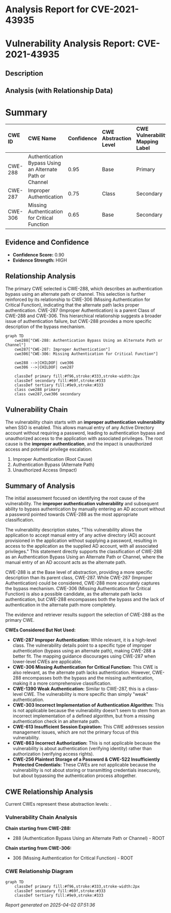 # Analysis Report for CVE-2021-43935

# Vulnerability Analysis Report: CVE-2021-43935

## Description



## Analysis (with Relationship Data)

# Summary
| CWE ID  | CWE Name                                                       | Confidence | CWE Abstraction Level | CWE Vulnerability Mapping Label | CWE-Vulnerability Mapping Notes |
| :-------- | :------------------------------------------------------------- | :--------- | :---------------------- | :------------------------------ | :------------------------------ |
| CWE-288 | Authentication Bypass Using an Alternate Path or Channel | 0.95       | Base                    | Primary                       | Allowed                       |
| CWE-287 | Improper Authentication                                        | 0.75       | Class                   | Secondary                     | Discouraged                    |
| CWE-306 | Missing Authentication for Critical Function                   | 0.65       | Base                    | Secondary                     | Allowed                       |

## Evidence and Confidence

*   **Confidence Score:** 0.90
*   **Evidence Strength:** HIGH

## Relationship Analysis
The primary CWE selected is CWE-288, which describes an authentication bypass using an alternate path or channel. This selection is further reinforced by its relationship to CWE-306 (Missing Authentication for Critical Function), indicating that the alternate path lacks proper authentication. CWE-287 (Improper Authentication) is a parent Class of CWE-288 and CWE-306. This hierarchical relationship suggests a broader issue of authentication failure, but CWE-288 provides a more specific description of the bypass mechanism.

```mermaid
graph TD
    cwe288["CWE-288: Authentication Bypass Using an Alternate Path or Channel"]
    cwe287["CWE-287: Improper Authentication"]
    cwe306["CWE-306: Missing Authentication for Critical Function"]
    
    cwe288 -->|CHILDOF| cwe306
    cwe306 -->|CHILDOF| cwe287

    classDef primary fill:#f96,stroke:#333,stroke-width:2px
    classDef secondary fill:#69f,stroke:#333
    classDef tertiary fill:#9e9,stroke:#333
    class cwe288 primary
    class cwe287,cwe306 secondary
```

## Vulnerability Chain
The vulnerability chain starts with an **improper authentication vulnerability** when SSO is enabled. This allows manual entry of any Active Directory account without requiring a password, leading to authentication bypass and unauthorized access to the application with associated privileges. The root cause is the **improper authentication**, and the impact is unauthorized access and potential privilege escalation.
1.  Improper Authentication (Root Cause)
2.  Authentication Bypass (Alternate Path)
3.  Unauthorized Access (Impact)

## Summary of Analysis
The initial assessment focused on identifying the root cause of the vulnerability. The **improper authentication vulnerability** and subsequent ability to bypass authentication by manually entering an AD account without a password pointed towards CWE-288 as the most appropriate classification.

The vulnerability description states, "This vulnerability allows the application to accept manual entry of any active directory (AD) account provisioned in the application without supplying a password, resulting in access to the application as the supplied AD account, with all associated privileges." This statement directly supports the classification of CWE-288 as an Authentication Bypass Using an Alternate Path or Channel, where the manual entry of an AD account acts as the alternate path.

CWE-288 is at the Base level of abstraction, providing a more specific description than its parent class, CWE-287. While CWE-287 (Improper Authentication) could be considered, CWE-288 more accurately captures the bypass mechanism. CWE-306 (Missing Authentication for Critical Function) is also a possible candidate, as the alternate path lacks authentication, but CWE-288 encompasses both the bypass and the lack of authentication in the alternate path more completely.

The evidence and retriever results support the selection of CWE-288 as the primary CWE.

**CWEs Considered But Not Used:**

*   **CWE-287 Improper Authentication:** While relevant, it is a high-level class. The vulnerability details point to a specific type of improper authentication (bypass using an alternate path), making CWE-288 a better fit. The mapping guidance discourages using CWE-287 when lower-level CWEs are applicable.
*   **CWE-306 Missing Authentication for Critical Function:** This CWE is also relevant, as the alternate path lacks authentication. However, CWE-288 encompasses both the bypass and the missing authentication, making it a more comprehensive classification.
*   **CWE-1390 Weak Authentication:** Similar to CWE-287, this is a class-level CWE. The vulnerability is more specific than simply "weak" authentication.
*   **CWE-303 Incorrect Implementation of Authentication Algorithm:** This is not applicable because the vulnerability doesn't seem to stem from an incorrect implementation of a defined algorithm, but from a missing authentication check in an alternate path.
*   **CWE-613 Insufficient Session Expiration:** This CWE addresses session management issues, which are not the primary focus of this vulnerability.
*   **CWE-863 Incorrect Authorization:** This is not applicable because the vulnerability is about authentication (verifying identity) rather than authorization (verifying access rights).
*   **CWE-256 Plaintext Storage of a Password & CWE-522 Insufficiently Protected Credentials:** These CWEs are not applicable because the vulnerability is not about storing or transmitting credentials insecurely, but about bypassing the authentication process altogether.


## CWE Relationship Analysis

Current CWEs represent these abstraction levels: .


### Vulnerability Chain Analysis

**Chain starting from CWE-288:**
- 288 (Authentication Bypass Using an Alternate Path or Channel) - ROOT


**Chain starting from CWE-306:**
- 306 (Missing Authentication for Critical Function) - ROOT



### CWE Relationship Diagram

```mermaid
graph TD
    classDef primary fill:#f96,stroke:#333,stroke-width:2px
    classDef secondary fill:#69f,stroke:#333
    classDef tertiary fill:#9e9,stroke:#333
```



*Report generated on 2025-04-02 07:51:36*
